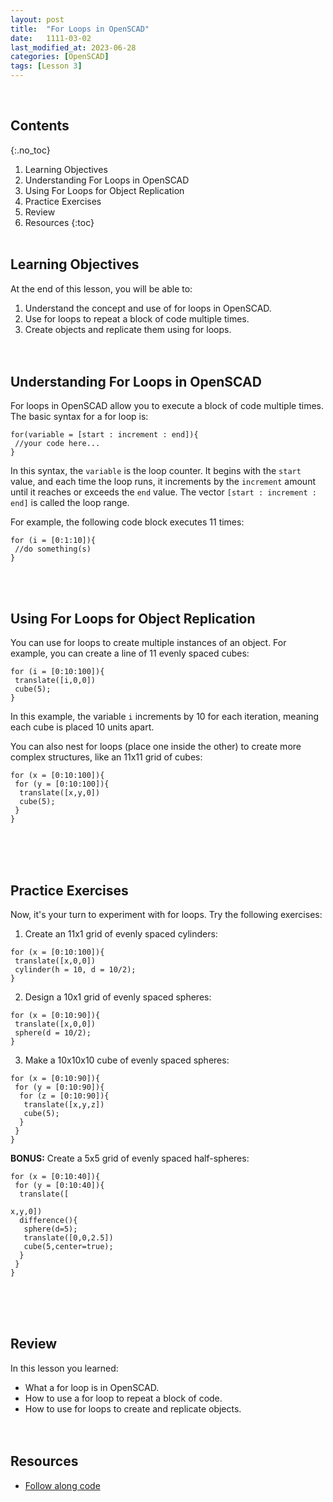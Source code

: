 ```yaml
---
layout: post
title:  "For Loops in OpenSCAD"
date:   1111-03-02
last_modified_at: 2023-06-28
categories: [OpenSCAD]
tags: [Lesson 3]
---
```

<br>

## Contents
{:.no_toc}
1. Learning Objectives
2. Understanding For Loops in OpenSCAD
3. Using For Loops for Object Replication
4. Practice Exercises
5. Review
6. Resources
{:toc}
<br><br>

## Learning Objectives
At the end of this lesson, you will be able to:
1. Understand the concept and use of for loops in OpenSCAD.
2. Use for loops to repeat a block of code multiple times.
3. Create objects and replicate them using for loops.
<br><br><br>

## Understanding For Loops in OpenSCAD
For loops in OpenSCAD allow you to execute a block of code multiple times. The basic syntax for a for loop is:

```OpenSCAD
for(variable = [start : increment : end]){
 //your code here...
}
```

In this syntax, the `variable` is the loop counter. It begins with the `start` value, and each time the loop runs, it increments by the `increment` amount until it reaches or exceeds the `end` value. The vector `[start : increment : end]` is called the loop range.

For example, the following code block executes 11 times:

```OpenSCAD
for (i = [0:1:10]){
 //do something(s)
}
```
<br><br>

## Using For Loops for Object Replication
You can use for loops to create multiple instances of an object. For example, you can create a line of 11 evenly spaced cubes:

```OpenSCAD
for (i = [0:10:100]){
 translate([i,0,0])
 cube(5);
}
```

In this example, the variable `i` increments by 10 for each iteration, meaning each cube is placed 10 units apart.

You can also nest for loops (place one inside the other) to create more complex structures, like an 11x11 grid of cubes:

```OpenSCAD
for (x = [0:10:100]){
 for (y = [0:10:100]){
  translate([x,y,0])
  cube(5);
 }
}
```
<br><br><br>

## Practice Exercises
Now, it's your turn to experiment with for loops. Try the following exercises:

1. Create an 11x1 grid of evenly spaced cylinders:

```OpenSCAD
for (x = [0:10:100]){
 translate([x,0,0])
 cylinder(h = 10, d = 10/2);
}
```

2. Design a 10x1 grid of evenly spaced spheres:

```OpenSCAD
for (x = [0:10:90]){
 translate([x,0,0])
 sphere(d = 10/2);
}
```

3. Make a 10x10x10 cube of evenly spaced spheres:

```OpenSCAD
for (x = [0:10:90]){
 for (y = [0:10:90]){
  for (z = [0:10:90]){
   translate([x,y,z])
   cube(5);
  }
 }
}
```

**BONUS:** Create a 5x5 grid of evenly spaced half-spheres:

```OpenSCAD
for (x = [0:10:40]){
 for (y = [0:10:40]){
  translate([

x,y,0])
  difference(){
   sphere(d=5);
   translate([0,0,2.5])
   cube(5,center=true);
  }
 }
}
```
<br><br><br>

## Review
In this lesson you learned:
- What a for loop is in OpenSCAD.
- How to use a for loop to repeat a block of code.
- How to use for loops to create and replicate objects.
<br><br><br>

## Resources
- [Follow along code](https://raw.githubusercontent.com/funkonaut/openSCAD_lessons/main/Lessons/Lesson%203/3_2_For_Loops_Student.scad)
<br><br><br>
